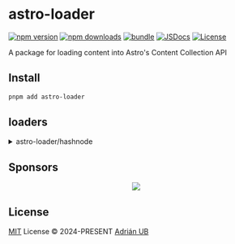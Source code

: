 # astro-loader

[![npm version][npm-version-src]][npm-version-href]
[![npm downloads][npm-downloads-src]][npm-downloads-href]
[![bundle][bundle-src]][bundle-href]
[![JSDocs][jsdocs-src]][jsdocs-href]
[![License][license-src]][license-href]

A package for loading content into Astro's Content Collection API

## Install

```sh
pnpm add astro-loader
```

## loaders

<details>
<summary>astro-loader/hashnode</summary>

```ts
import { defineCollection, z } from 'astro:content'

import { HashnodeLoaderPosts } from 'astro-loader/hashnode'

const posts = defineCollection({
  loader: HashnodeLoaderPosts({
    publicationHost: 'adrianub.dev/hashnode',
    fields: ['title', 'publishedAt', 'subtitle', { coverImage: ['url'], content: ['html'] }],
  }),
  schema: z.object({
    slug: z.string(),
    title: z.string(),
    subtitle: z.string().optional(),
    publishedAt: z.string().transform(date => new Date(date)),
    coverImage: z.object({
      url: z.string().url(),
    }),
    content: z.object({
      html: z.string(),
    }),
  }),
})

export const collections = { posts }
```

</details>

## Sponsors

<p align="center">
  <a href="https://cdn.jsdelivr.net/gh/adrian-ub/static/sponsors.svg">
    <img src='https://cdn.jsdelivr.net/gh/adrian-ub/static/sponsors.svg'/>
  </a>
</p>

## License

[MIT](./LICENSE) License © 2024-PRESENT [Adrián UB](https://github.com/adrian-ub)

<!-- Badges -->

[npm-version-src]: https://img.shields.io/npm/v/astro-loader?style=flat&colorA=080f12&colorB=1fa669
[npm-version-href]: https://npmjs.com/package/astro-loader
[npm-downloads-src]: https://img.shields.io/npm/dm/astro-loader?style=flat&colorA=080f12&colorB=1fa669
[npm-downloads-href]: https://npmjs.com/package/astro-loader
[bundle-src]: https://img.shields.io/bundlephobia/minzip/astro-loader?style=flat&colorA=080f12&colorB=1fa669&label=minzip
[bundle-href]: https://bundlephobia.com/result?p=astro-loader
[license-src]: https://img.shields.io/github/license/adrian-ub/astro-loader.svg?style=flat&colorA=080f12&colorB=1fa669
[license-href]: https://github.com/adrian-ub/astro-loader/blob/main/LICENSE
[jsdocs-src]: https://img.shields.io/badge/jsdocs-reference-080f12?style=flat&colorA=080f12&colorB=1fa669
[jsdocs-href]: https://www.jsdocs.io/package/astro-loader
